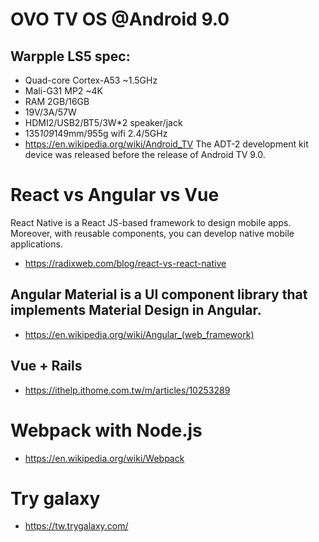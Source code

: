 # OVO TV OS @Android 9.0
## Warpple LS5 spec: 
- Quad-core Cortex-A53 ~1.5GHz
- Mali-G31 MP2 ~4K
- RAM 2GB/16GB
- 19V/3A/57W
- HDMI2/USB2/BT5/3W*2 speaker/jack
- 135*109*149mm/955g wifi 2.4/5GHz
- https://en.wikipedia.org/wiki/Android_TV
The ADT-2 development kit device was released before the release of Android TV 9.0.
# React vs Angular vs Vue
React Native is a React JS-based framework to design mobile apps. Moreover, with reusable components, you can develop native mobile applications.
 - https://radixweb.com/blog/react-vs-react-native
## Angular Material is a UI component library that implements Material Design in Angular.
 - https://en.wikipedia.org/wiki/Angular_(web_framework)
## Vue + Rails
 - https://ithelp.ithome.com.tw/m/articles/10253289
# Webpack with Node.js
 - https://en.wikipedia.org/wiki/Webpack
# Try galaxy
 - https://tw.trygalaxy.com/